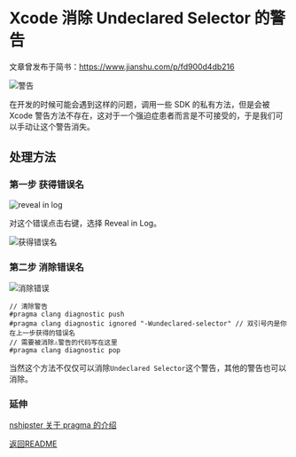 # Xcode 消除 Undeclared Selector 的警告

文章曾发布于简书：https://www.jianshu.com/p/fd900d4db216

![警告](https://upload-images.jianshu.io/upload_images/187394-5f1ee371c93e2c66.png?imageMogr2/auto-orient/strip%7CimageView2/2/w/1240)

在开发的时候可能会遇到这样的问题，调用一些 SDK 的私有方法，但是会被 Xcode 警告方法不存在，这对于一个强迫症患者而言是不可接受的，于是我们可以手动让这个警告消失。

## 处理方法

### 第一步 获得错误名

![reveal in log](https://upload-images.jianshu.io/upload_images/187394-e501a8d3f22ccb44.png?imageMogr2/auto-orient/strip%7CimageView2/2/w/1240)

对这个错误点击右键，选择 Reveal in Log。

![获得错误名](https://upload-images.jianshu.io/upload_images/187394-35f47f07e8ec4651.png?imageMogr2/auto-orient/strip%7CimageView2/2/w/1240)

### 第二步 消除错误名

![消除错误](https://upload-images.jianshu.io/upload_images/187394-4ee124b2397ddb86.png?imageMogr2/auto-orient/strip%7CimageView2/2/w/1240)

```
// 清除警告
#pragma clang diagnostic push
#pragma clang diagnostic ignored "-Wundeclared-selector" // 双引号内是你在上一步获得的错误名
// 需要被消除⚠️警告的代码写在这里
#pragma clang diagnostic pop
```

当然这个方法不仅仅可以消除`Undeclared Selector`这个警告，其他的警告也可以消除。

### 延伸

[nshipster 关于 pragma 的介绍](https://nshipster.cn/pragma/)

[返回README](https://github.com/RadioHeadach/iOS-Dev-Articles)